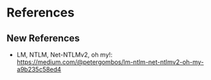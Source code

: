 # References

## New References
- LM, NTLM, Net-NTLMv2, oh my!: https://medium.com/@petergombos/lm-ntlm-net-ntlmv2-oh-my-a9b235c58ed4
